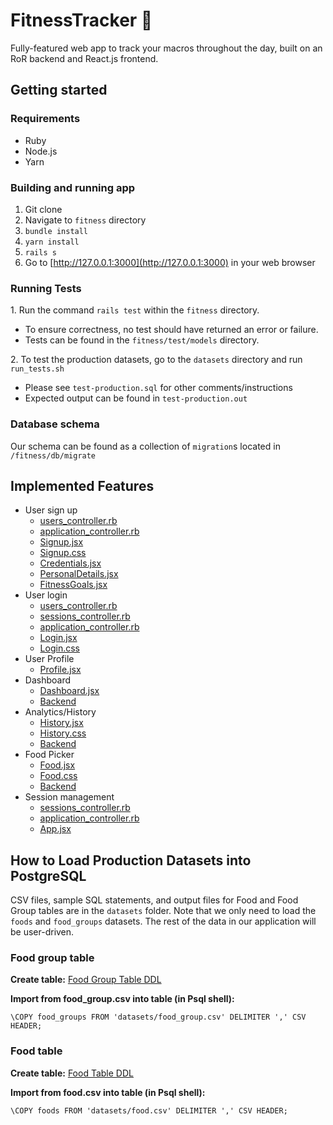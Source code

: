 # FitnessTracker 💪
Fully-featured web app to track your macros throughout the day, built on an RoR backend and React.js frontend.

## Getting started
### Requirements
* Ruby
* Node.js
* Yarn

### Building and running app
1. Git clone
2. Navigate to `fitness` directory
3. `bundle install`
4. `yarn install`
5. `rails s`
6. Go to [http://127.0.0.1:3000](http://127.0.0.1:3000) in your web browser

### Running Tests
1\. Run the command `rails test` within the `fitness` directory.
   - To ensure correctness, no test should have returned an error or failure.
   - Tests can be found in the `fitness/test/models` directory.

2\. To test the production datasets, go to the `datasets` directory and run `run_tests.sh`
   - Please see `test-production.sql` for other comments/instructions
   - Expected output can be found in `test-production.out`

### Database schema
Our schema can be found as a collection of `migration`s located in `/fitness/db/migrate`

## Implemented Features
- User sign up
    - [users_controller.rb](fitness/app/controllers/api/users_controller.rb)
    - [application_controller.rb](fitness/app/controllers/application_controller.rb)
    - [Signup.jsx](fitness/app/javascript/components/Signup.jsx)
    - [Signup.css](fitness/app/javascript/components/Signup.css)
    - [Credentials.jsx](fitness/app/javascript/components/signup/Credentials.jsx)
    - [PersonalDetails.jsx](fitness/app/javascript/components/signup/PersonalDetails.jsx)
    - [FitnessGoals.jsx](fitness/app/javascript/components/signup/FitnessGoals.jsx)
- User login
    - [users_controller.rb](fitness/app/controllers/api/users_controller.rb)
    - [sessions_controller.rb](fitness/app/controllers/api/sessions_controller.rb)
    - [application_controller.rb](fitness/app/controllers/application_controller.rb)
    - [Login.jsx](fitness/app/javascript/components/Login.jsx)
    - [Login.css](fitness/app/javascript/components/Login.css)
- User Profile
    - [Profile.jsx](fitness/app/javascript/components/Profile.jsx)
- Dashboard
    - [Dashboard.jsx](fitness/app/javascript/components/Dashboard.jsx)
    - [Backend](fitness/app/controllers/api/users_controller.rb#L32)
- Analytics/History
    - [History.jsx](fitness/app/javascript/components/history/History.jsx)
    - [History.css](fitness/app/javascript/components/history/History.css)
    - [Backend](fitness/app/controllers/api/users_controller.rb#L103)
- Food Picker
    - [Food.jsx](fitness/app/javascript/components/Food.jsx)
    - [Food.css](fitness/app/javascript/components/Food.css)
    - [Backend](fitness/app/controllers/api/foods_controller.rb#L16)
- Session management
    - [sessions_controller.rb](fitness/app/controllers/api/sessions_controller.rb)
    - [application_controller.rb](fitness/app/controllers/application_controller.rb)
    - [App.jsx](fitness/app/javascript/components/App.jsx)

## How to Load Production Datasets into PostgreSQL
CSV files, sample SQL statements, and output files for Food and Food Group tables are in the `datasets` folder.
Note that we only need to load the `foods` and `food_groups` datasets. The rest of the data in our application
will be user-driven.

### Food group table
**Create table:**
[Food Group Table DDL](fitness/db/migrate/20200309220007_create_food_groups.rb)

**Import from food_group.csv into table (in Psql shell):**
```postgresql
\COPY food_groups FROM 'datasets/food_group.csv' DELIMITER ',' CSV HEADER;
```

### Food table
**Create table:**
[Food Table DDL](fitness/db/migrate/20200309220544_create_foods.rb)

**Import from food.csv into table (in Psql shell):**
```postgresql
\COPY foods FROM 'datasets/food.csv' DELIMITER ',' CSV HEADER;
```

